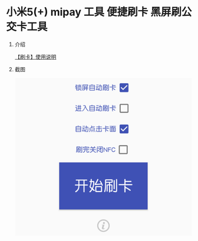 # 小米5(+) mipay 工具 便捷刷卡 黑屏刷公交卡工具


1. 介绍

    [【刷卡】使用说明](http://note.youdao.com/noteshare?id=cd44adbf10bb3dd20a9244db785b12b3)


2. 截图

    ![](screenshot/1.png)
